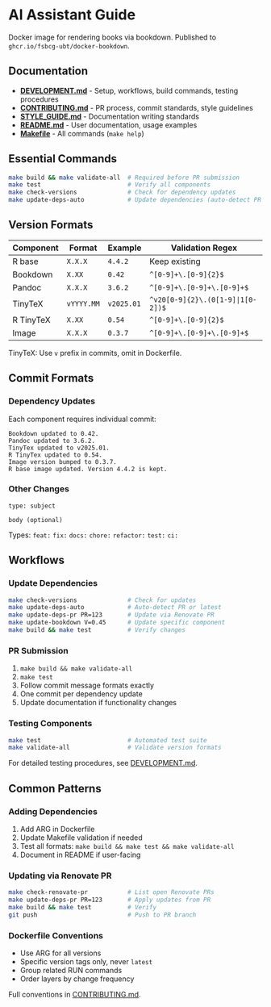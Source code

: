 # AI Assistant Guide

Docker image for rendering books via bookdown. Published to `ghcr.io/fsbcg-ubt/docker-bookdown`.

## Documentation

- **[DEVELOPMENT.md](DEVELOPMENT.md)** - Setup, workflows, build commands, testing procedures
- **[CONTRIBUTING.md](CONTRIBUTING.md)** - PR process, commit standards, style guidelines
- **[STYLE_GUIDE.md](STYLE_GUIDE.md)** - Documentation writing standards
- **[README.md](README.md)** - User documentation, usage examples
- **[Makefile](Makefile)** - All commands (`make help`)

## Essential Commands

```bash
make build && make validate-all  # Required before PR submission
make test                        # Verify all components
make check-versions              # Check for dependency updates
make update-deps-auto            # Update dependencies (auto-detect PR or latest)
```

## Version Formats

| Component | Format | Example | Validation Regex |
|-----------|--------|---------|------------------|
| R base | `X.X.X` | `4.4.2` | Keep existing |
| Bookdown | `X.XX` | `0.42` | `^[0-9]+\.[0-9]{2}$` |
| Pandoc | `X.X.X` | `3.6.2` | `^[0-9]+\.[0-9]+\.[0-9]+$` |
| TinyTeX | `vYYYY.MM` | `v2025.01` | `^v20[0-9]{2}\.(0[1-9]\|1[0-2])$` |
| R TinyTeX | `X.XX` | `0.54` | `^[0-9]+\.[0-9]{2}$` |
| Image | `X.X.X` | `0.3.7` | `^[0-9]+\.[0-9]+\.[0-9]+$` |

TinyTeX: Use `v` prefix in commits, omit in Dockerfile.

## Commit Formats

### Dependency Updates
Each component requires individual commit:

```
Bookdown updated to 0.42.
Pandoc updated to 3.6.2.
TinyTex updated to v2025.01.
R TinyTex updated to 0.54.
Image version bumped to 0.3.7.
R base image updated. Version 4.4.2 is kept.
```

### Other Changes
```
type: subject

body (optional)
```

Types: `feat:` `fix:` `docs:` `chore:` `refactor:` `test:` `ci:`

## Workflows

### Update Dependencies
```bash
make check-versions              # Check for updates
make update-deps-auto            # Auto-detect PR or latest
make update-deps-pr PR=123       # Update via Renovate PR
make update-bookdown V=0.45      # Update specific component
make build && make test          # Verify changes
```

### PR Submission
1. `make build && make validate-all`
2. `make test`
3. Follow commit message formats exactly
4. One commit per dependency update
5. Update documentation if functionality changes

### Testing Components
```bash
make test                        # Automated test suite
make validate-all                # Validate version formats
```

For detailed testing procedures, see [DEVELOPMENT.md](DEVELOPMENT.md).

## Common Patterns

### Adding Dependencies
1. Add ARG in Dockerfile
2. Update Makefile validation if needed
3. Test all formats: `make build && make test && make validate-all`
4. Document in README if user-facing

### Updating via Renovate PR
```bash
make check-renovate-pr           # List open Renovate PRs
make update-deps-pr PR=123       # Apply updates from PR
make build && make test          # Verify
git push                         # Push to PR branch
```

### Dockerfile Conventions
- Use ARG for all versions
- Specific version tags only, never `latest`
- Group related RUN commands
- Order layers by change frequency

Full conventions in [CONTRIBUTING.md](CONTRIBUTING.md).
